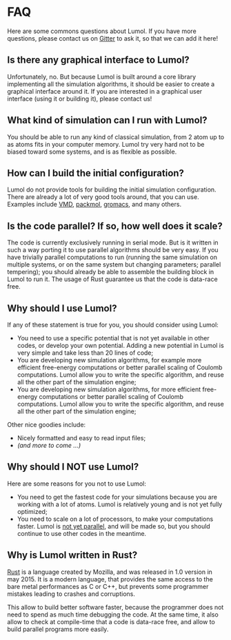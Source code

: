# FAQ

Here are some commons questions about Lumol. If you have more questions, please
contact us on [Gitter][Gitter] to ask it, so that we can add it here!

## Is there any graphical interface to Lumol?

Unfortunately, no. But because Lumol is built around a core library implementing
all the simulation algorithms, it should be easier to create a graphical
interface around it. If you are interested in a graphical user interface (using
it or building it), please contact us!

## What kind of simulation can I run with Lumol?

You should be able to run any kind of classical simulation, from 2 atom up to as
atoms fits in your computer memory. Lumol try very hard not to be biased toward
some systems, and is as flexible as possible.

## How can I build the initial configuration?

Lumol do not provide tools for building the initial simulation configuration.
There are already a lot of very good tools around, that you can use. Examples
include [VMD][VMD], [packmol][packmol], [gromacs][gromacs], and many others.

[VMD]: http://www.ks.uiuc.edu/Research/vmd/
[packmol]: http://www.ime.unicamp.br/~martinez/packmol/
[gromacs]: http://gromacs.org/

## Is the code parallel? If so, how well does it scale?

The code is currently exclusively running in serial mode. But is it written in
such a way porting it to use parallel algorithms should be very easy. If you
have trivially parallel computations to run (running the same simulation on
multiple systems, or on the same system but changing parameters; parallel
tempering); you should already be able to assemble the building block in Lumol
to run it. The usage of Rust guarantee us that the code is data-race free.

## Why should I use Lumol?

If any of these statement is true for you, you should consider using Lumol:

- You need to use a specific potential that is not yet available in other
  codes, or develop your own potential. Adding a new potential in Lumol is very
  simple and take less than 20 lines of code;
- You are developing new simulation algorithms, for example more efficient
  free-energy computations or better parallel scaling of Coulomb computations.
  Lumol allow you to write the specific algorithm, and reuse all the other part
  of the simulation engine;
- You are developing new simulation algorithms, for more efficient free-energy
  computations or better parallel scaling of Coulomb computations. Lumol allow
  you to write the specific algorithm, and reuse all the other part of the
  simulation engine;

Other nice goodies include:

- Nicely formatted and easy to read input files;
- *(and more to come ...)*

## Why should I NOT use Lumol?

Here are some reasons for you not to use Lumol:

- You need to get the fastest code for your simulations because you are working
  with a lot of atoms. Lumol is relatively young and is not yet fully optimized;
- You need to scale on a lot of processors, to make your computations faster.
  Lumol is [not yet parallel][parallel], and will be made so, but you should
  continue to use other codes in the meantime.

[parallel]: faq.html#is-the-code-parallel-if-so-how-well-does-it-scale

## Why is Lumol written in Rust?

[Rust][Rust] is a language created by Mozilla, and was released in 1.0 version
in may 2015. It is a modern language, that provides the same access to the bare
metal performances as C or C++, but prevents some programmer mistakes leading to
crashes and corruptions.

This allow to build better software faster, because the programmer does not need
to spend as much time debugging the code. At the same time, it also allow to
check at compile-time that a code is data-race free, and allow to build parallel
programs more easily.

[Gitter]: https://gitter.im/lumol-org/lumol
[Rust]: http://www.rust-lang.org/
